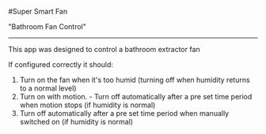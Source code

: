 #Super Smart Fan


"Bathroom Fan Control"

********************************************

This app was designed to control a bathroom extractor fan

If configured correctly it should:

1. Turn on the fan when it's too humid (turning off when humidity returns to a normal level)
2. Turn on with motion. - Turn off automatically after a pre set time period when motion stops (if humidity is normal)
3. Turn off automatically after a pre set time period when manually switched on (if humidity is normal)